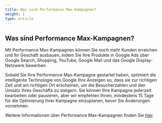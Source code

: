 ```yaml
---
title: Was sind Performance Max-Kampagnen? 
weight: 1
type: article
---
```


## Was sind Performance Max-Kampagnen? 

Mit Performance Max-Kampagnen können Sie noch mehr Kunden erreichen und Ihr Geschäft ausbauen, indem Sie Ihre Produkte in Google Ads über Google Search, Shopping, YouTube, Google Mail und das Google Display-Netzwerk bewerben. 

Sobald Sie Ihre Performance Max-Kampagne gestartet haben, optimiert die intelligente Technologie von Google Ihre Anzeigen so, dass sie zur richtigen Zeit und am richtigen Ort erscheinen, um die Besucherzahlen und den Umsatz Ihres Geschäfts zu steigern. Sie können Ihre Kampagne jederzeit bearbeiten oder pausieren, aber wir empfehlen Ihnen, mindestens 15 Tage für die Optimierung Ihrer Kampagne einzuplanen, bevor Sie Änderungen vornehmen.

Weitere Informationen über Performance Max-Kampagnen finden Sie [hier](https://support.google.com/google-ads/answer/10724817).
